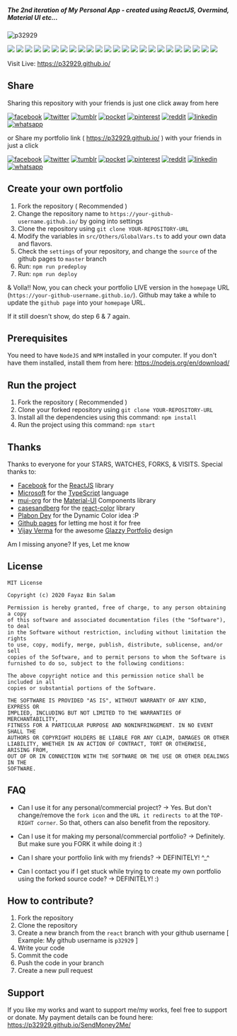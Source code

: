 ##### The 2nd iteration of My Personal App - created using ReactJS, Overmind, Material UI etc...

![p32929](https://user-images.githubusercontent.com/6418354/108698254-2256ee80-752e-11eb-8767-aeb5a4f86536.gif)

[![](https://badgen.net/github/release/p32929/p32929.github.io)]() [![](https://badgen.net/github/release/p32929/p32929.github.io/stable)]() [![](https://badgen.net/github/tag/p32929/p32929.github.io)]() [![](https://badgen.net/github/watchers/p32929/p32929.github.io)]() [![](https://badgen.net/github/checks/p32929/p32929.github.io)]() [![](https://badgen.net/github/status/p32929/p32929.github.io)]() [![](https://badgen.net/github/stars/p32929/p32929.github.io)]() [![](https://badgen.net/github/forks/p32929/p32929.github.io)]() [![](https://badgen.net/github/issues/p32929/p32929.github.io)]() [![](https://badgen.net/github/open-issues/p32929/p32929.github.io)]() [![](https://badgen.net/github/closed-issues/p32929/p32929.github.io)]() [![](https://badgen.net/github/label-issues/p32929/p32929.github.io/help-wanted/open)]() [![](https://badgen.net/github/prs/p32929/p32929.github.io)]() [![](https://badgen.net/github/open-prs/p32929/p32929.github.io)]() [![](https://badgen.net/github/closed-prs/p32929/p32929.github.io)]() [![](https://badgen.net/github/merged-prs/p32929/p32929.github.io)]() [![](https://badgen.net/github/commits/p32929/p32929.github.io)]() [![](https://badgen.net/github/last-commit/p32929/p32929.github.io)]() [![](https://badgen.net/github/branches/p32929/p32929.github.io)]() [![](https://badgen.net/github/releases/p32929/p32929.github.io)]() [![](https://badgen.net/github/tags/p32929/p32929.github.io)]() [![](https://badgen.net/github/license/p32929/p32929.github.io)]() [![](https://badgen.net/github/contributors/p32929/p32929.github.io)]() [![](https://badgen.net/github/dependents-pkg/p32929/p32929.github.io)]() 

Visit Live: https://p32929.github.io/

## Share
Sharing this repository with your friends is just one click away from here

[![facebook](https://image.flaticon.com/icons/png/32/124/124010.png)](https://www.facebook.com/sharer/sharer.php?u=https://github.com/p32929/p32929.github.io/)
[![twitter](https://image.flaticon.com/icons/png/32/124/124021.png)](https://twitter.com/intent/tweet?source=https://github.com/p32929/p32929.github.io/)
[![tumblr](https://image.flaticon.com/icons/png/32/124/124012.png)](https://www.tumblr.com/share?v=3&u=https://github.com/p32929/p32929.github.io/)
[![pocket](https://image.flaticon.com/icons/png/32/732/732238.png)](https://getpocket.com/save?url=https://github.com/p32929/p32929.github.io/)
[![pinterest](https://image.flaticon.com/icons/png/32/124/124039.png)](https://pinterest.com/pin/create/button/?url=https://github.com/p32929/p32929.github.io/)
[![reddit](https://image.flaticon.com/icons/png/32/2111/2111589.png)](https://www.reddit.com/submit?url=https://github.com/p32929/p32929.github.io/)
[![linkedin](https://image.flaticon.com/icons/png/32/1409/1409945.png)](https://www.linkedin.com/shareArticle?mini=true&url=https://github.com/p32929/p32929.github.io/)
[![whatsapp](https://image.flaticon.com/icons/png/32/733/733585.png)](https://api.whatsapp.com/send?text=https://github.com/p32929/p32929.github.io/)

or Share my portfolio link ( https://p32929.github.io/ ) with your friends in just a click

[![facebook](https://image.flaticon.com/icons/png/32/124/124010.png)](https://www.facebook.com/sharer/sharer.php?u=https://p32929.github.io/)
[![twitter](https://image.flaticon.com/icons/png/32/124/124021.png)](https://twitter.com/intent/tweet?source=https://p32929.github.io/)
[![tumblr](https://image.flaticon.com/icons/png/32/124/124012.png)](https://www.tumblr.com/share?v=3&u=https://p32929.github.io/)
[![pocket](https://image.flaticon.com/icons/png/32/732/732238.png)](https://getpocket.com/save?url=https://p32929.github.io/)
[![pinterest](https://image.flaticon.com/icons/png/32/124/124039.png)](https://pinterest.com/pin/create/button/?url=https://p32929.github.io/)
[![reddit](https://image.flaticon.com/icons/png/32/2111/2111589.png)](https://www.reddit.com/submit?url=https://p32929.github.io/)
[![linkedin](https://image.flaticon.com/icons/png/32/1409/1409945.png)](https://www.linkedin.com/shareArticle?mini=true&url=https://p32929.github.io/)
[![whatsapp](https://image.flaticon.com/icons/png/32/733/733585.png)](https://api.whatsapp.com/send?text=https://p32929.github.io/)

## Create your own portfolio
1. Fork the repository ( Recommended )
2. Change the repository name to `https://your-github-username.github.io/` by going into settings
3. Clone the repository using `git clone YOUR-REPOSITORY-URL`
4. Modify the variables in `src/Others/GlobalVars.ts` to add your own data and flavors.  
5. Check the `settings` of your repository, and change the `source` of the github pages to `master` branch
6. Run: `npm run predeploy`
7. Run: `npm run deploy`

& Volla!! Now, you can check your portfolio LIVE version in the `homepage` URL (`https://your-github-username.github.io/`). Github may take a while to update the `github page` into your `homepage` URL.

If it still doesn't show, do step 6 & 7 again.

## Prerequisites
You need to have `NodeJS` and `NPM` installed in your computer.
If you don't have them installed, install them from here: https://nodejs.org/en/download/

## Run the project
1. Fork the repository ( Recommended )
2. Clone your forked repository using `git clone YOUR-REPOSITORY-URL`
3. Install all the dependencies using this command:
`npm install`
4. Run the project using this command:
`npm start`

## Thanks
Thanks to everyone for your STARS, WATCHES, FORKS, & VISITS. Special thanks to:
* [Facebook](https://www.facebook.com/) for the [ReactJS](https://reactjs.org/) library
* [Microsoft](https://www.microsoft.com/) for the [TypeScript](https://www.typescriptlang.org/) language 
* [mui-org](https://github.com/mui-org/) for the [Material-UI](https://material-ui.com/) Components library
* [casesandberg](https://github.com/casesandberg) for the [react-color](https://casesandberg.github.io/react-color/) library
* [Plabon Dey](https://www.facebook.com/plabon.shuvo1) for the Dynamic Color idea :P
* [Github pages](https://pages.github.com/) for letting me host it for free 
* [Vijay Verma](https://www.uplabs.com/realvjy) for the awesome [Glazzy Portfolio](https://www.uplabs.com/posts/glazzy-free-portfolio-psd-template) design

Am I missing anyone? If yes, Let me know

## License
```
MIT License

Copyright (c) 2020 Fayaz Bin Salam

Permission is hereby granted, free of charge, to any person obtaining a copy
of this software and associated documentation files (the "Software"), to deal
in the Software without restriction, including without limitation the rights
to use, copy, modify, merge, publish, distribute, sublicense, and/or sell
copies of the Software, and to permit persons to whom the Software is
furnished to do so, subject to the following conditions:

The above copyright notice and this permission notice shall be included in all
copies or substantial portions of the Software.

THE SOFTWARE IS PROVIDED "AS IS", WITHOUT WARRANTY OF ANY KIND, EXPRESS OR
IMPLIED, INCLUDING BUT NOT LIMITED TO THE WARRANTIES OF MERCHANTABILITY,
FITNESS FOR A PARTICULAR PURPOSE AND NONINFRINGEMENT. IN NO EVENT SHALL THE
AUTHORS OR COPYRIGHT HOLDERS BE LIABLE FOR ANY CLAIM, DAMAGES OR OTHER
LIABILITY, WHETHER IN AN ACTION OF CONTRACT, TORT OR OTHERWISE, ARISING FROM,
OUT OF OR IN CONNECTION WITH THE SOFTWARE OR THE USE OR OTHER DEALINGS IN THE
SOFTWARE.

```

## FAQ
* Can I use it for any personal/commercial project?
-> Yes. But don't change/remove the `fork icon` and the `URL it redirects to` at the `TOP-RIGHT corner`. So that, others can also benefit from the repository.

* Can I use it for making my personal/commercial portfolio? 
-> Definitely. But make sure you FORK it while doing it :)

* Can I share your portfolio link with my friends?
-> DEFINITELY! ^_^

* Can I contact you if I get stuck while trying to create my own portfolio using the forked source code?
-> DEFINITELY! :)

## How to contribute?
1. Fork the repository
2. Clone the repository
3. Create a new branch from the `react` branch with your github username [ Example: My github username is `p32929` ]
4. Write your code
5. Commit the code
6. Push the code in your branch
7. Create a new pull request

## Support
If you like my works and want to support me/my works, feel free to support or donate. My payment details can be found here: https://p32929.github.io/SendMoney2Me/
